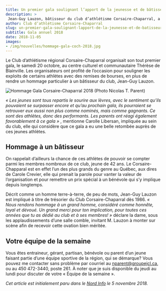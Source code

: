 ```yaml
---
title: Un premier gala soulignant l’apport de la jeunesse et de bâtisseurs
description: >
 Jean-Guy Lauzon, bâtisseur du club d’athlétisme Corsaire-Chaparral, a été honoré lors du tout premier gala de l’organisation, se tenant le samedi 20 octobre, au centre culturel et communautaire Thérèse de Blainville.
author: Club d’athlétisme Corsaire-Chaparral
slug: un-premier-gala-soulignant-lapport-de-la-jeunesse-et-de-batisseurs
subtitle: Gala annuel 2018
date: 2018-11-05
images:
- /img/nouvelles/hommage-gala-coch-2018.jpg
---
```


Le Club d’athlétisme régional Corsaire-Chaparral organisait son tout premier gala, le samedi 20 octobre, au centre culturel et communautaire Thérèse de Blainville. Les organisateurs ont profité de l’occasion pour souligner les exploits de certains athlètes avec des remises de bourses, en plus de rendre un hommage particulier à un bâtisseur du club, Jean-Guy Lauzon.

![Hommage Gala Corsaire-Chaparral 2018 (Photo Nicolas T. Parent)](/img/nouvelles/hommage-gala-coch-2018.jpg)

_« Les jeunes sont tous repartis le sourire aux lèvres, avec le sentiment qu’ils pouvaient se surpasser encore et qu’au prochain gala, ils pourraient se retrouver eux aussi non plus comme nominés, mais comme gagnants. Ce sont des athlètes, donc des performants. Les parents ont réagi également favorablement à ce gala »_ , mentionne Carolle Libersan, impliquée au sein du club, elle qui considère que ce gala a eu une belle retombée auprès de ces jeunes athlètes.

## Hommage à un bâtisseur

On rappelait d’ailleurs la chance de ces athlètes de pouvoir se compter parmi les membres nombreux de ce club, jeune de 42 ans. Le Corsaire-Chapparal est en effet l’un des plus grands du genre au Québec, aux dires de Carole Crevier, elle qui prenait la parole pour vanter la valeur de l’organisation et pour remettre un prix spécial à un bénévole qui s’y implique depuis longtemps.

Décrit comme un homme terre-à-terre, de peu de mots, Jean-Guy Lauzon est impliqué à titre de trésorier du Club Corsaire-Chaparral dès 1986. _« Nous rendons hommage à un grand homme, considéré comme honnête, loyal et dévoué. Un grand merci pour ton implication, pour toutes ces années que tu as dédié au club et à ses membres! »_ déclare la dame, sous les applaudissements d’une salle comble, invitant M. Lauzon à monter sur scène afin de recevoir cette ovation bien méritée.

## Votre équipe de la semaine

Vous êtes entraineur, gérant, partisan, bénévole ou parent d’un jeune faisant partie d’une équipe sportive de la région, qui se démarque? Vous pouvez me contacter sans problème par courriel au [nparent@groupejcl.ca](mailto:nparent@groupejcl.ca), ou au 450 472-3440, poste 261. À noter que je suis disponible du jeudi au lundi pour discuter de votre « Équipe de la semaine ».

_Cet article est initialement paru dans le [Nord Info](http://www.nordinfo.com/sports/un-premier-gala-soulignant-lapport-de-la-jeunesse-et-de-batisseurs/) le 5 novembre 2018._